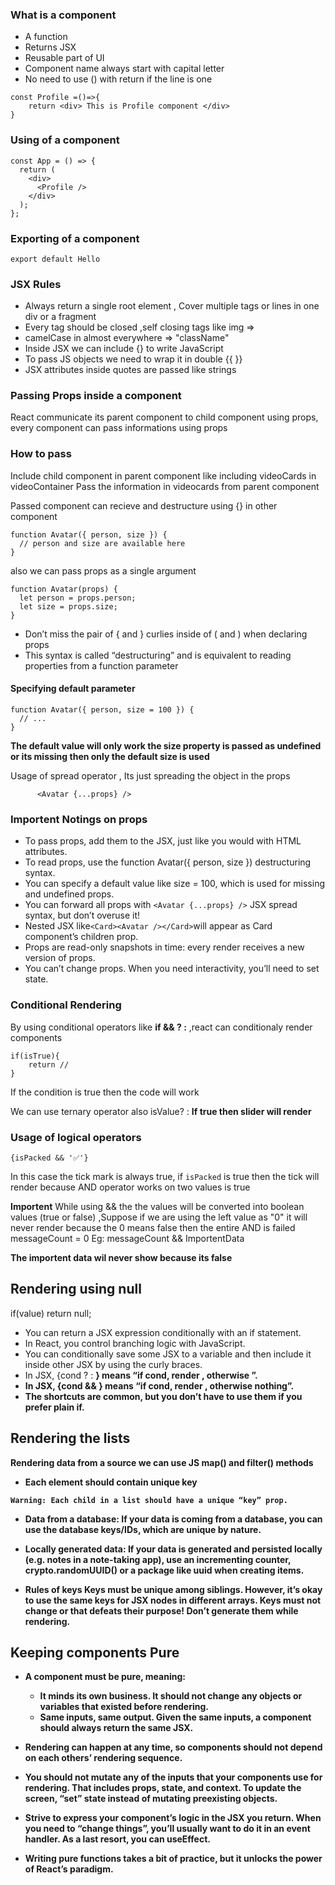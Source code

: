 ### What is a component

- A function
- Returns JSX
- Reusable part of UI
- Component name always start with capital letter
- No need to use () with return if the line is one

```
const Profile =()=>{
    return <div> This is Profile component </div>
}
```

### Using of a component

```
const App = () => {
  return (
    <div>
      <Profile />
    </div>
  );
};
```

### Exporting of a component

```
export default Hello
```

### JSX Rules

- Always return a single root element , Cover multiple tags or lines in one div or a fragment
- Every tag should be closed ,self closing tags like img => <img/>
- camelCase in almost everywhere => "className"
- Inside JSX we can include {} to write JavaScript
- To pass JS objects we need to wrap it in double {{  }}
- JSX attributes inside quotes are passed like strings

### Passing Props inside a component

React communicate its parent component to child component using props,
every component can pass informations using props

### How to pass

Include child component in parent component like including videoCards in videoContainer
Pass the information in videocards from parent component

Passed component can recieve and destructure using {} in other component

```
function Avatar({ person, size }) {
  // person and size are available here
}
```

also we can pass props as a single argument

```
function Avatar(props) {
  let person = props.person;
  let size = props.size;
}
```

- Don’t miss the pair of { and } curlies inside of ( and ) when declaring props
- This syntax is called “destructuring” and is equivalent to reading properties from a function parameter

#### Specifying default parameter

```
function Avatar({ person, size = 100 }) {
  // ...
}
```

**The default value will only work the **size** property is passed as undefined or its missing then only the default size is used**

Usage of spread operator , Its just spreading the object in the props

```
      <Avatar {...props} />
```

### Importent Notings on props
* To pass props, add them to the JSX, just like you would with HTML attributes.
* To read props, use the function Avatar({ person, size }) destructuring syntax.
* You can specify a default value like size = 100, which is used for missing and undefined props.
* You can forward all props with ```<Avatar {...props} />``` JSX spread syntax, but don’t overuse it!
* Nested JSX like``` <Card><Avatar /></Card> ```will appear as Card component’s children prop.
* Props are read-only snapshots in time: every render receives a new version of props.
* You can’t change props. When you need interactivity, you’ll need to set state.

###  Conditional Rendering 
By using conditional operators like **if && ? :** ,react can conditionaly render components

```
if(isTrue){
    return //
}
```
If the condition is true then the code will work 

We can use ternary operator also
isValue? <Slider/> : <Navbar/> 
**If true then slider will render**

### Usage of logical operators 
```
{isPacked && '✅'}
```
In this case the tick mark is always true, if ```isPacked``` is true then the tick will render because AND operator works on two values is true

**Importent**
While using && the the values will be converted into boolean values (true or false) ,Suppose if we are using the left value as "0" it will never render because the 0 means false then the entire AND is failed 
          messageCount = 0 
       Eg: messageCount && ImportentData

**The importent data wil never show because its false** 

## Rendering using null

if(value) return null;

* You can return a JSX expression conditionally with an if statement.
* In React, you control branching logic with JavaScript.
* You can conditionally save some JSX to a variable and then include it inside other JSX by using the curly braces.
* In JSX, {cond ? <A /> : <B />} means “if cond, render <A />, otherwise <B />”.
* In JSX, {cond && <A />} means “if cond, render <A />, otherwise nothing”.
* The shortcuts are common, but you don’t have to use them if you prefer plain if.


## Rendering the lists
Rendering data from a source we can use JS map() and filter() methods 
* Each element should contain unique key 
````
Warning: Each child in a list should have a unique “key” prop.
````
* Data from a database: If your data is coming from a database, you can use the database keys/IDs, which are unique by nature.

* Locally generated data: If your data is generated and persisted locally (e.g. notes in a note-taking app), use an incrementing counter, crypto.randomUUID() or a package like uuid when creating items.

* Rules of keys 
Keys must be unique among siblings. However, it’s okay to use the same keys for JSX nodes in different arrays.
Keys must not change or that defeats their purpose! Don’t generate them while rendering.

## Keeping components Pure

* A component must be pure, meaning:
  * It minds its own business. It should not change any objects or variables that existed before rendering.
  * Same inputs, same output. Given the same inputs, a component should always return the same JSX.

* Rendering can happen at any time, so components should not depend on each others’ rendering sequence.
* You should not mutate any of the inputs that your components use for rendering. That includes props, state, and context. To update the screen, “set” state instead of mutating preexisting objects.
* Strive to express your component’s logic in the JSX you return. When you need to “change things”, you’ll usually want to do it in an event handler. As a last resort, you can useEffect.
* Writing pure functions takes a bit of practice, but it unlocks the power of React’s paradigm.


